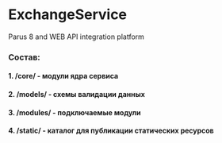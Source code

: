 # ExchangeService
Parus 8 and WEB API integration platform

### Состав:

#### 1. /core/ - модули ядра сервиса

#### 2. /models/ - схемы валидации данных

#### 3. /modules/ - подключаемые модули

#### 4. /static/ - каталог для публикации статических ресурсов